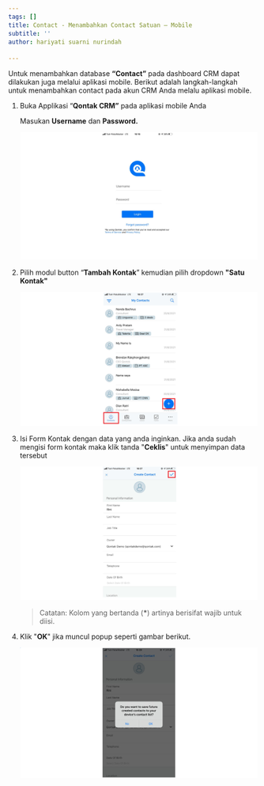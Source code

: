 ```yaml
---
tags: []
title: Contact - Menambahkan Contact Satuan – Mobile
subtitle: ''
author: hariyati suarni nurindah

---
```

Untuk menambahkan database **“Contact”** pada dashboard CRM dapat dilakukan juga melalui aplikasi mobile. Berikut adalah langkah-langkah untuk menambahkan contact pada akun CRM Anda melalu aplikasi mobile.

1. Buka Applikasi “**Qontak CRM”** pada aplikasi mobile Anda

   Masukan **Username** dan **Password.**

   ![](/uploads/kontakmobile.PNG)
2. Pilih modul button “**Tambah Kontak**” kemudian pilih dropdown **"Satu Kontak"**

   ![](/uploads/satuankontakmobile.PNG)
3. Isi Form Kontak dengan data yang anda inginkan. Jika anda sudah mengisi form kontak maka klik tanda "**Ceklis**" untuk menyimpan data tersebut

   ![](/uploads/satuankontakmobile1.PNG)

   > Catatan: Kolom yang bertanda (__*__) artinya berisifat wajib untuk diisi.
4. Klik "**OK**" jika muncul popup seperti gambar berikut.

   ![](/uploads/satuankontakmobile2.PNG)